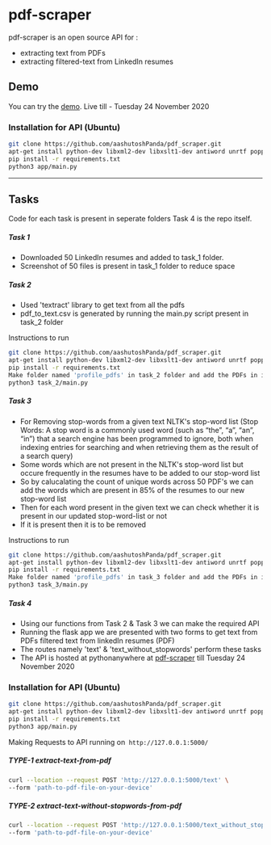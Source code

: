 # pdf-scraper

pdf-scraper is an open source API for :
- extracting text from PDFs
- extracting filtered-text from LinkedIn resumes


## Demo

You can try the [demo](http://ashutoshpanda01.pythonanywhere.com/).
Live till -  Tuesday 24 November 2020
### Installation for API (Ubuntu)

```bash
git clone https://github.com/aashutoshPanda/pdf_scraper.git
apt-get install python-dev libxml2-dev libxslt1-dev antiword unrtf poppler-utils pstotext tesseract-ocr
pip install -r requirements.txt
python3 app/main.py
```
------------


## Tasks

Code for each task is present in seperate folders
Task 4 is the repo itself.

##### Task 1
- Downloaded 50 LinkedIn resumes and added to task_1 folder.
- Screenshot of 50 files is present in task_1 folder to reduce space

##### Task 2
- Used 'textract' library to get text from all the pdfs
- pdf_to_text.csv is generated by running the main.py script present in task_2 folder

Instructions to run
```bash
git clone https://github.com/aashutoshPanda/pdf_scraper.git
apt-get install python-dev libxml2-dev libxslt1-dev antiword unrtf poppler-utils pstotext tesseract-ocr
pip install -r requirements.txt
Make folder named 'profile_pdfs' in task_2 folder and add the PDFs in it
python3 task_2/main.py
```

##### Task 3
- For Removing stop-words from a given text NLTK's stop-word list 
(Stop Words: A stop word is a commonly used word (such as “the”, “a”, “an”, “in”) that a search engine has been programmed to ignore, both when indexing entries for searching and when retrieving them as the result of a search query)
- Some words which are not present in the NLTK's stop-word list but occure frequently in the resumes have to be added to our stop-word list 
- So by calucalating the count of unique words across 50 PDF's we can add the words which are present in 85% of the resumes to our new stop-word list
- Then for each word present in  the given text we can check whether it is present in our updated stop-word-list or not 
- If it is present then it is to be removed

Instructions to run
```bash
git clone https://github.com/aashutoshPanda/pdf_scraper.git
apt-get install python-dev libxml2-dev libxslt1-dev antiword unrtf poppler-utils pstotext tesseract-ocr
pip install -r requirements.txt
Make folder named 'profile_pdfs' in task_3 folder and add the PDFs in it
python3 task_3/main.py
```


##### Task 4
- Using our functions from Task 2 & Task 3 we can make the required API
- Running the flask app we are presented with two forms to get
		text from PDFs
		filtered text from linkedIn resumes (PDF)
- The routes namely 'text' & 'text_without_stopwords' perform these tasks
- The API is hosted at pythonanywhere at [pdf-scraper](http://http://ashutoshpanda01.pythonanywhere.com/ "pdf-scraper") till Tuesday 24 November 2020
### Installation for API (Ubuntu)

```bash
git clone https://github.com/aashutoshPanda/pdf_scraper.git
apt-get install python-dev libxml2-dev libxslt1-dev antiword unrtf poppler-utils pstotext tesseract-ocr
pip install -r requirements.txt
python3 app/main.py
```
Making Requests to API running on` http://127.0.0.1:5000/`
##### TYPE-1 extract-text-from-pdf 
```bash
curl --location --request POST 'http://127.0.0.1:5000/text' \
--form 'path-to-pdf-file-on-your-device'

```
##### TYPE-2 extract-text-without-stopwords-from-pdf 
```bash
curl --location --request POST 'http://127.0.0.1:5000/text_without_stopwords' \
--form 'path-to-pdf-file-on-your-device'

```





